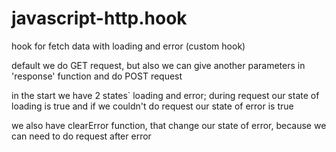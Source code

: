 # javascript-http.hook
hook for fetch data with loading and error (custom hook)

default we do GET request, but also we can give another parameters in 'response' function and do POST request

in the start we have 2 states` loading and error; during request our 
state of loading is true and if we couldn't do request our state of error is true

we also have clearError function, that change our state of error, because we can need to do request after error
